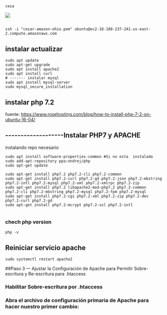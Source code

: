 

    cesa

![](https://pandao.github.io/editor.md/images/logos/editormd-logo-180x180.png)


## 
```
ssh -i "cesar-amazon-ohio.pem" ubuntu@ec2-18-188-237-241.us-east-2.compute.amazonaws.com 
```

## instalar actualizar 
```shell script
sudo apt update
sudo apt-get upgrade
sudo apt install apache2
sudo apt install curl
# ------- instalar mysql
sudo apt install mysql-server
sudo mysql_secure_installation
```

## instalar php 7.2
fuente: https://www.rosehosting.com/blog/how-to-install-php-7-2-on-ubuntu-16-04/

## -------------------Instalar PHP7 y APACHE
instalando repo necesario

```shell script
sudo apt install software-properties-common #Si no esta  instalado
sudo add-apt-repository ppa:ondrej/php
sudo apt-get update
```


```
sudo apt-get install php7.2 php7.2-cli php7.2-common
sudo apt-get install php7.2-curl php7.2-gd php7.2-json php7.2-mbstring php7.2-intl php7.2-mysql php7.2-xml php7.2-xmlrpc php7.2-zip
sudo apt-get install php7.2 libapache2-mod-php7.2 php7.2-common php7.2-cli php7.2-mbstring php7.2-mysql php7.2-fpm php7.2-mysql
sudo apt-get install php7.2-cgi php7.2-xml php7.2-zip php7.2-dev php7.2-curl php7.2-gd
sudo apt-get install php7.2-mcrypt php7.2-xsl php7.2-intl


```
### chech php version
```
php -v
```

## Reiniciar servicio apache

```
sudo systemctl restart apache2
```




##Paso 3 — Ajustar la Configuración de Apache para Permitir Sobre-escritura y Re-escritura para .htaccess
### Habilitar Sobre-escritura por .htaccess
###    Abra el archivo de configuración primaria de Apache para hacer nuestro primer cambio:
